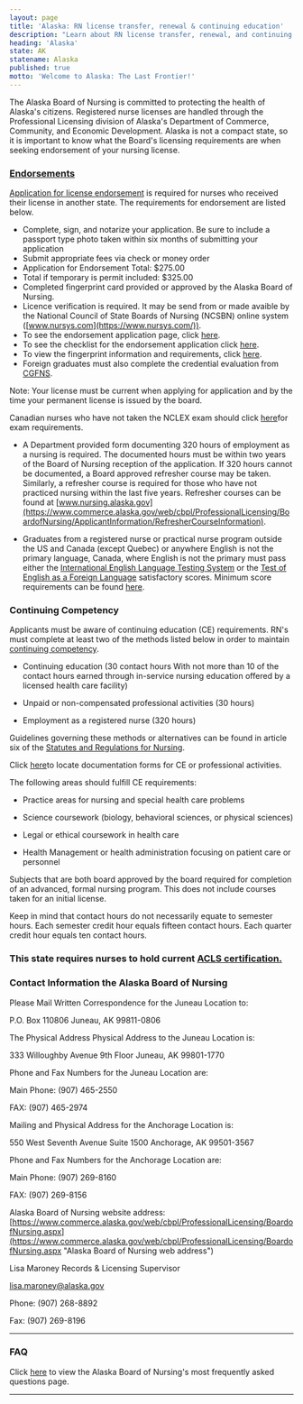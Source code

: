 ```yaml
---
layout: page
title: 'Alaska: RN license transfer, renewal & continuing education'
description: "Learn about RN license transfer, renewal, and continuing education in Alaska. Get info to advance your nursing practice."
heading: 'Alaska'
state: AK
statename: Alaska
published: true
motto: 'Welcome to Alaska: The Last Frontier!'
---
```


The Alaska Board of Nursing is committed to protecting the health of
Alaska's citizens. Registered nurse licenses are handled through the
Professional Licensing division of Alaska's Department of Commerce,
Community, and Economic Development. Alaska is not a compact state, so
it is important to know what the Board's licensing requirements are when
seeking endorsement of your nursing license.

### [Endorsements](https://www.commerce.alaska.gov/web/portals/5/pub/nur4016.pdf)

[Application for license
endorsement](https://www.commerce.alaska.gov/web/portals/5/pub/nur4016.pdf)
is required for nurses who received their license in another state. The
requirements for endorsement are listed below.

-   Complete, sign, and notarize your application. Be sure to include a
    passport type photo taken within six months of submitting your
    application
-   Submit appropriate fees via check or money order
  -   Application for Endorsement Total: \$275.00
  -   Total if temporary is permit included: \$325.00
-   Completed fingerprint card provided or approved by the Alaska Board
    of Nursing.
-   Licence verification is required. It may be send from or made
    avaible by the National Council of State Boards of Nursing (NCSBN)
    online system ([www.nursys.com](https://www.nursys.com/)).
-   To see the endorsement application page, click
    [here](https://www.commerce.alaska.gov/web/portals/5/pub/nur4016.pdf "Link to endorsement Alaska application").
-   To see the checklist for the endorsement application click
    [here](https://www.commerce.alaska.gov/web/portals/5/pub/nur4259.pdf "Check list for endorsement application").
-   To view the fingerprint information and requirements, click
    [here](https://www.commerce.alaska.gov/web/Portals/5/pub/adm4637.pdf "fingerprint information and checklist").
-   Foreign graduates must also complete the credential evaluation from
    [CGFNS](https://www.cgfns.org/ "link to Commission on Graduates of Foreign Nursing Schools home page").

Note: Your license must be current when applying for application and by
the time your permanent license is issued by the board.

Canadian nurses who have not taken the NCLEX exam should click
[here](https://www.commerce.alaska.gov/web/portals/5/pub/nur4112.pdf)for
exam requirements.

-   A Department provided form documenting 320 hours of employment as a
    nursing is required. The documented hours must be within two years
    of the Board of Nursing reception of the application. If 320 hours
    cannot be documented, a Board approved refresher course may be
    taken. Similarly, a refresher course is required for those who have
    not practiced nursing within the last five years. Refresher courses
    can be found at
    [www.nursing.alaska.gov](https://www.commerce.alaska.gov/web/cbpl/ProfessionalLicensing/BoardofNursing/ApplicantInformation/RefresherCourseInformation).

-   Graduates from a registered nurse or practical nurse program outside
    the US and Canada (except Quebec) or anywhere English is not the
    primary language, Canada, where English is not the primary must pass
    either the [International English Language Testing
    System](https://www.ielts.org/test_takers_information.aspx) or the
    [Test of English as a Foreign Language](https://www.ets.org/toefl.html)
    satisfactory scores. Minimum score requirements can be found
    [here](https://www.commerce.alaska.gov/web/cbpl/ProfessionalLicensing/BoardofNursing/ApplicantInformation/ForeignEducatedNurseRequirements.aspx).

### Continuing Competency

Applicants must be aware of continuing education (CE) requirements. RN's
must complete at least two of the methods listed below in order to
maintain [continuing
competency](https://www.commerce.alaska.gov/web/cbpl/ProfessionalLicensing/BoardofNursing/ApplicantInformation/ContinuedCompetencyInformation.aspx).

-   Continuing education (30 contact hours With not more than 10 of the
    contact hours earned through in-service nursing education offered by
    a licensed health care facility)

-   Unpaid or non-compensated professional activities (30 hours)

-   Employment as a registered nurse (320 hours)

Guidelines governing these methods or alternatives can be found in
article six of the [Statutes and Regulations for
Nursing](https://www.commerce.alaska.gov/web/Portals/5/pub/NursingStatutes.pdf).

Click
[here](https://www.commerce.alaska.gov/web/Portals/5/pub/nur4268.pdf)to
locate documentation forms for CE or professional activities.

The following areas should fulfill CE requirements:

-   Practice areas for nursing and special health care problems

-   Science coursework (biology, behavioral sciences, or physical
    sciences)

-   Legal or ethical coursework in health care

-   Health Management or health administration focusing on patient care
    or personnel

Subjects that are both board approved by the board required for
completion of an advanced, formal nursing program. This does not include
courses taken for an initial license.

Keep in mind that contact hours do not necessarily equate to semester
hours. Each semester credit hour equals fifteen contact hours. Each
quarter credit hour equals ten contact hours.

### This state requires nurses to hold current [ACLS certification.](https://www.acls.net/alaska-acls-pals-bls)

### Contact Information the Alaska Board of Nursing

Please Mail Written Correspondence for the Juneau Location to:

P.O. Box 110806
Juneau, AK 99811-0806

The Physical Address Physical Address to the Juneau Location is:

333 Willoughby Avenue
9th Floor
Juneau, AK 99801-1770

Phone and Fax Numbers for the Juneau Location are:

Main Phone: (907) 465-2550

FAX: (907) 465-2974

Mailing and Physical Address for the Anchorage Location is:

550 West Seventh Avenue
Suite 1500
Anchorage, AK 99501-3567

Phone and Fax Numbers for the Anchorage Location are:

Main Phone: (907) 269-8160

FAX: (907) 269-8156

Alaska Board of Nursing website address:
[https://www.commerce.alaska.gov/web/cbpl/ProfessionalLicensing/BoardofNursing.aspx](https://www.commerce.alaska.gov/web/cbpl/ProfessionalLicensing/BoardofNursing.aspx "Alaska Board of Nursing web address")

Lisa Maroney
Records & Licensing Supervisor

<lisa.maroney@alaska.gov>

Phone: (907) 268-8892

Fax: (907) 269-8196

* * * * *

### FAQ

Click
[here](https://www.commerce.alaska.gov/web/cbpl/ProfessionalLicensing/BoardofNursing/ApplicantInformation/FrequentlyAskedQuestions.aspx)
to view the Alaska Board of Nursing's most frequently asked questions
page.

* * * * *
